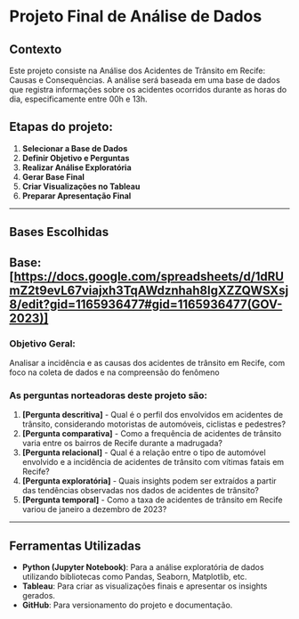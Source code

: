 # Projeto Final de Análise de Dados

## Contexto  
Este projeto consiste na Análise dos Acidentes de Trânsito em Recife: Causas e Consequências. A análise será baseada em uma base de dados que registra informações sobre os acidentes ocorridos durante as horas do dia, especificamente entre 00h e 13h.

## Etapas do projeto:
1. **Selecionar a Base de Dados**
2. **Definir Objetivo e Perguntas**
3. **Realizar Análise Exploratória**
4. **Gerar Base Final** 
5. **Criar Visualizações no Tableau**
6. **Preparar Apresentação Final** 
---

## Bases Escolhidas  
**Base**: [https://docs.google.com/spreadsheets/d/1dRUmZ2t9evL67viajxh3TqAWdznhah8lgXZZQWSXsj8/edit?gid=1165936477#gid=1165936477(GOV-2023)] 
---
 
### Objetivo Geral:
Analisar a incidência e as causas dos acidentes de trânsito em Recife, com foco na coleta de dados e na compreensão do fenômeno

### As perguntas norteadoras deste projeto são:   
1. **[Pergunta descritiva]** - Qual é o perfil dos envolvidos em acidentes de trânsito, considerando motoristas de automóveis, ciclistas e pedestres?
2. **[Pergunta comparativa]** - Como a frequência de acidentes de trânsito varia entre os bairros de Recife durante a madrugada?  
3. **[Pergunta relacional]** - Qual é a relação entre o tipo de automóvel envolvido e a incidência de acidentes de trânsito com vítimas fatais em Recife? 
4. **[Pergunta exploratória]** - Quais insights podem ser extraídos a partir das tendências observadas nos dados de acidentes de trânsito?
5. **[Pergunta temporal]** - Como a taxa de acidentes de trânsito em Recife variou de janeiro a dezembro de 2023?

---

## Ferramentas Utilizadas  
- **Python (Jupyter Notebook)**: Para a análise exploratória de dados utilizando bibliotecas como Pandas, Seaborn, Matplotlib, etc.  
- **Tableau**: Para criar as visualizações finais e apresentar os insights gerados.  
- **GitHub**: Para versionamento do projeto e documentação.  
